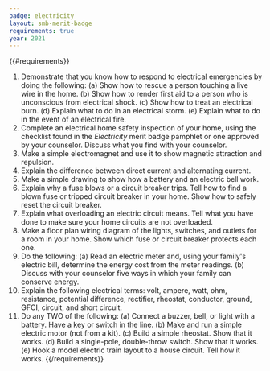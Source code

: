 ```yaml
---
badge: electricity
layout: smb-merit-badge
requirements: true
year: 2021
---
```


{{#requirements}}
1. Demonstrate that you know how to respond to electrical emergencies by doing the following:
    (a) Show how to rescue a person touching a live wire in the home.
    (b) Show how to render first aid to a person who is unconscious from electrical shock.
    (c) Show how to treat an electrical burn.
    (d) Explain what to do in an electrical storm.
    (e) Explain what to do in the event of an electrical fire.
2. Complete an electrical home safety inspection of your home, using the checklist found in the *Electricity* merit badge pamphlet or one approved by your counselor. Discuss what you find with your counselor.
3. Make a simple electromagnet and use it to show magnetic attraction and repulsion.
4. Explain the difference between direct current and alternating current.
5. Make a simple drawing to show how a battery and an electric bell work.
6. Explain why a fuse blows or a circuit breaker trips. Tell how to find a blown fuse or tripped circuit breaker in your home. Show how to safely reset the circuit breaker.
7. Explain what overloading an electric circuit means. Tell what you have done to make sure your home circuits are not overloaded.
8. Make a floor plan wiring diagram of the lights, switches, and outlets for a room in your home. Show which fuse or circuit breaker protects each one.
9. Do the following:
    (a) Read an electric meter and, using your family's electric bill, determine the energy cost from the meter readings.
    (b) Discuss with your counselor five ways in which your family can conserve energy.
10. Explain the following electrical terms: volt, ampere, watt, ohm, resistance, potential difference, rectifier, rheostat, conductor, ground, GFCI, circuit, and short circuit.
11. Do any TWO of the following:
    (a) Connect a buzzer, bell, or light with a battery. Have a key or switch in the line.
    (b) Make and run a simple electric motor (not from a kit).
    (c) Build a simple rheostat. Show that it works.
    (d) Build a single-pole, double-throw switch. Show that it works.
    (e) Hook a model electric train layout to a house circuit. Tell how it works.
{{/requirements}}
